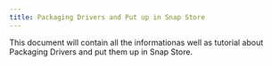 ```yaml
---
title: Packaging Drivers and Put up in Snap Store
---
```

This document will contain all the informationas well as tutorial about Packaging Drivers and put them up in Snap Store.
